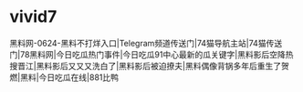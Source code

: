 # vivid7
黑料网-0624-黑料不打烊入口|Telegram频道传送门|74猫导航主站|74猫传送门|78黑料网|今日吃瓜热门事件|今日吃瓜91中心最新的瓜关键字|黑料影后空降热搜晋江|黑料影后又又又洗白了|黑料影后被迫撩夫|黑料偶像背锅多年后重生了贺燃|黑料|今日吃瓜在线|881比鸭
